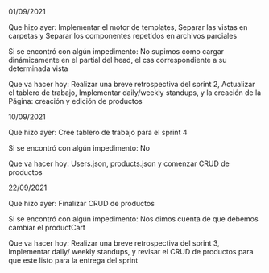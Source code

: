 01/09/2021

Que hizo ayer: Implementar el motor de templates, Separar las vistas en carpetas y Separar los componentes
repetidos en archivos parciales

Si se encontró con algún impedimento: No supimos como cargar dinámicamente en el partial del head, el css
correspondiente a su determinada vista

Que va hacer hoy: Realizar una breve retrospectiva del sprint 2, Actualizar el tablero de trabajo, Implementar daily/weekly standups, y la creación de la Página: creación y edición de productos

10/09/2021

Que hizo ayer: Cree tablero de trabajo para el sprint 4

Si se encontró con algún impedimento: No

Que va hacer hoy: Users.json, products.json y comenzar CRUD de productos

22/09/2021

Que hizo ayer: Finalizar CRUD de productos

Si se encontró con algún impedimento: Nos dimos cuenta de que debemos cambiar el productCart

Que va hacer hoy: Realizar una breve retrospectiva del sprint 3, Implementar daily/
weekly standups, y revisar el CRUD de productos para que este listo para la entrega del sprint
